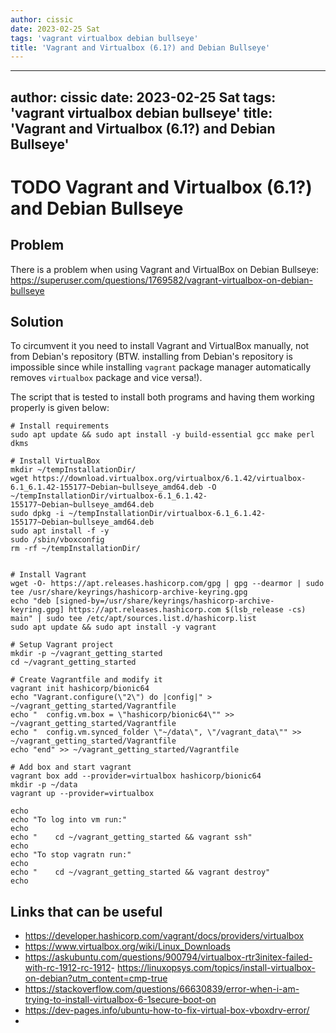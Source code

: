 ```yaml
---
author: cissic
date: 2023-02-25 Sat
tags: 'vagrant virtualbox debian bullseye'
title: 'Vagrant and Virtualbox (6.1?) and Debian Bullseye'
---
```

---
author: cissic
date: 2023-02-25 Sat
tags: 'vagrant virtualbox debian bullseye'
title: 'Vagrant and Virtualbox (6.1?) and Debian Bullseye'
---


# TODO Vagrant and Virtualbox (6.1?) and Debian Bullseye


## Problem

There is a problem when using Vagrant and VirtualBox on Debian Bullseye:
<https://superuser.com/questions/1769582/vagrant-virtualbox-on-debian-bullseye>


## Solution

To circumvent it you need to install Vagrant and VirtualBox manually, not from
Debian's repository (BTW. installing from Debian's repository is impossible
since while installing `vagrant`
 package manager automatically removes `virtualbox` package and vice
versa!).

The script that is tested to install both programs and having them working
properly is given below:

    # Install requirements 
    sudo apt update && sudo apt install -y build-essential gcc make perl dkms
    
    # Install VirtualBox
    mkdir ~/tempInstallationDir/
    wget https://download.virtualbox.org/virtualbox/6.1.42/virtualbox-6.1_6.1.42-155177~Debian~bullseye_amd64.deb -O ~/tempInstallationDir/virtualbox-6.1_6.1.42-155177~Debian~bullseye_amd64.deb
    sudo dpkg -i ~/tempInstallationDir/virtualbox-6.1_6.1.42-155177~Debian~bullseye_amd64.deb
    sudo apt install -f -y
    sudo /sbin/vboxconfig
    rm -rf ~/tempInstallationDir/
    
    
    # Install Vagrant
    wget -O- https://apt.releases.hashicorp.com/gpg | gpg --dearmor | sudo tee /usr/share/keyrings/hashicorp-archive-keyring.gpg
    echo "deb [signed-by=/usr/share/keyrings/hashicorp-archive-keyring.gpg] https://apt.releases.hashicorp.com $(lsb_release -cs) main" | sudo tee /etc/apt/sources.list.d/hashicorp.list
    sudo apt update && sudo apt install -y vagrant
    
    # Setup Vagrant project
    mkdir -p ~/vagrant_getting_started
    cd ~/vagrant_getting_started
    
    # Create Vagrantfile and modify it
    vagrant init hashicorp/bionic64
    echo "Vagrant.configure(\"2\") do |config|" > ~/vagrant_getting_started/Vagrantfile
    echo "  config.vm.box = \"hashicorp/bionic64\"" >> ~/vagrant_getting_started/Vagrantfile
    echo "  config.vm.synced_folder \"~/data\", \"/vagrant_data\"" >> ~/vagrant_getting_started/Vagrantfile
    echo "end" >> ~/vagrant_getting_started/Vagrantfile
    
    # Add box and start vagrant 
    vagrant box add --provider=virtualbox hashicorp/bionic64
    mkdir -p ~/data
    vagrant up --provider=virtualbox
    
    echo 
    echo "To log into vm run:"
    echo
    echo "    cd ~/vagrant_getting_started && vagrant ssh"
    echo
    echo "To stop vagratn run:"
    echo
    echo "    cd ~/vagrant_getting_started && vagrant destroy"
    echo


## Links that can be useful

-   <https://developer.hashicorp.com/vagrant/docs/providers/virtualbox>
-   <https://www.virtualbox.org/wiki/Linux_Downloads>
-   <https://askubuntu.com/questions/900794/virtualbox-rtr3initex-failed-with-rc-1912-rc-1912>- <https://linuxopsys.com/topics/install-virtualbox-on-debian?utm_content=cmp-true>
-   <https://stackoverflow.com/questions/66630839/error-when-i-am-trying-to-install-virtualbox-6-1secure-boot-on>
-   <https://dev-pages.info/ubuntu-how-to-fix-virtual-box-vboxdrv-error/>
-   

